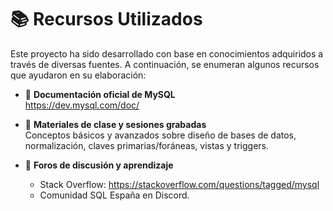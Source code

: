 # 📚 Recursos Utilizados

Este proyecto ha sido desarrollado con base en conocimientos adquiridos a través de diversas fuentes. A continuación, se enumeran algunos recursos que ayudaron en su elaboración:

- 📘 **Documentación oficial de MySQL**  
  https://dev.mysql.com/doc/

- 🧠 **Materiales de clase y sesiones grabadas**  
  Conceptos básicos y avanzados sobre diseño de bases de datos, normalización, claves primarias/foráneas, vistas y triggers.

- 📝 **Foros de discusión y aprendizaje**  
  - Stack Overflow: https://stackoverflow.com/questions/tagged/mysql
  - Comunidad SQL España en Discord.
